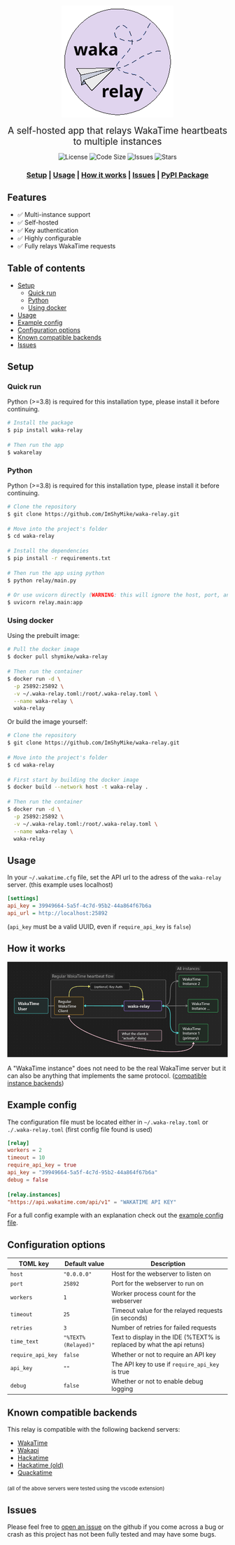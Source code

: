
<div align="center">

  <img src="https://raw.githubusercontent.com/ImShyMike/waka-relay/refs/heads/main/assets/waka-relay.png" alt="waka‑relay logo" width="256" />

  <span style="font-size: 1.3rem;">A self-hosted app that relays WakaTime heartbeats to multiple instances</span>

  <p>
    <img src="https://img.shields.io/github/license/ImShyMike/waka-relay.svg?style=for-the-badge&" alt="License" />
    <img src="https://img.shields.io/github/repo-size/imshymike/waka-relay.svg?style=for-the-badge" alt="Code Size" />
    <img src="https://img.shields.io/github/issues/ImShyMike/waka-relay.svg?style=for-the-badge" alt="Issues" />
    <img src="https://img.shields.io/github/stars/ImShyMike/waka-relay.svg?style=for-the-badge" alt="Stars" />
  </p>

  <h3>
    <a href="#setup">Setup</a>
    <span> | </span>
    <a href="#usage">Usage</a>
    <span> | </span>
    <a href="#how-it-works">How it works</a>
    <span> | </span>
    <a href="https://github.com/ImShyMike/waka-relay/issues">Issues</a>
    <span> | </span>
    <a href="https://pypi.org/project/waka-relay">PyPI Package</a>
  </h3>
  
</div>

## Features

* ✅ Multi-instance support
* ✅ Self-hosted
* ✅ Key authentication
* ✅ Highly configurable
* ✅ Fully relays WakaTime requests

## Table of contents

* [Setup](#setup)
  * [Quick run](#quick-run)
  * [Python](#python)
  * [Using docker](#using-docker)
* [Usage](#usage)
* [Example config](#example-config)
* [Configuration options](#configuration-options)
* [Known compatible backends](#known-compatible-backends)
* [Issues](#issues)

## Setup

### Quick run

Python (>=3.8) is required for this installation type, please install it before continuing.

```bash
# Install the package
$ pip install waka-relay

# Then run the app
$ wakarelay
```

### Python

Python (>=3.8) is required for this installation type, please install it before continuing.

```bash
# Clone the repository
$ git clone https://github.com/ImShyMike/waka-relay.git

# Move into the project's folder
$ cd waka-relay

# Install the dependencies
$ pip install -r requirements.txt

# Then run the app using python 
$ python relay/main.py

# Or use uvicorn directly (WARNING: this will ignore the host, port, and worker configuration)
$ uvicorn relay.main:app
```

### Using docker

Using the prebuilt image:

```bash
# Pull the docker image
$ docker pull shymike/waka-relay

# Then run the container
$ docker run -d \
  -p 25892:25892 \
  -v ~/.waka-relay.toml:/root/.waka-relay.toml \
  --name waka-relay \
  waka-relay
```

Or build the image yourself:

```bash
# Clone the repository
$ git clone https://github.com/ImShyMike/waka-relay.git

# Move into the project's folder
$ cd waka-relay

# First start by building the docker image
$ docker build --network host -t waka-relay .

# Then run the container
$ docker run -d \
  -p 25892:25892 \
  -v ~/.waka-relay.toml:/root/.waka-relay.toml \
  --name waka-relay \
  waka-relay
```

## Usage

In your `~/.wakatime.cfg` file, set the API url to the adress of the `waka-relay` server. (this example uses localhost)

```cfg
[settings]
api_key = 39949664-5a5f-4c7d-95b2-44a864f67b6a
api_url = http://localhost:25892
```

(`api_key` must be a valid UUID, even if `require_api_key` is `false`)

## How it works

![waka-relay graph](https://raw.githubusercontent.com/ImShyMike/waka-relay/refs/heads/main/assets/graph.png)

A "WakaTime instance" does not need to be the real WakaTime server but it can also be anything that implements the same protocol. ([compatible instance backends](#known-compatible-backends))

## Example config

The configuration file must be located either in `~/.waka-relay.toml` or `./.waka-relay.toml` (first config file found is used)

```toml
[relay]
workers = 2
timeout = 10
require_api_key = true
api_key = "39949664-5a5f-4c7d-95b2-44a864f67b6a"
debug = false

[relay.instances]
"https://api.wakatime.com/api/v1" = "WAKATIME API KEY"
```

For a full config example with an explanation check out the [example config file](.waka-relay.toml).

## Configuration options

| TOML key | Default value | Description |
|----------|---------------|-------------|
|`host`|`"0.0.0.0"`|Host for the webserver to listen on|
|`port`|`25892`|Port for the webserver to run on|
|`workers`|`1`|Worker process count for the webserver|
|`timeout`|`25`|Timeout value for the relayed requests (in seconds)|
|`retries`|`3`|Number of retries for failed requests|
|`time_text`|`"%TEXT% (Relayed)"`|Text to display in the IDE (%TEXT% is replaced by what the api retuns)|
|`require_api_key`|`false`|Whether or not to require an API key|
|`api_key`|`""`|The API key to use if `require_api_key` is true|
|`debug`|`false`|Whether or not to enable debug logging|

## Known compatible backends

This relay is compatible with the following backend servers:

* [WakaTime](https://github.com/wakatime)
* [Wakapi](https://github.com/muety/wakapi)
* [Hackatime](https://github.com/hackclub/hackatime)
* [Hackatime (old)](https://github.com/hackclub/archived-hacktime)
* [Quackatime](https://github.com/SkyfallWasTaken/quackatime)


<sub>(all of the above servers were tested using the vscode extension)</sub>

## Issues

Please feel free to [open an issue](https://github.com/ImShyMike/waka-relay/issues/new) on the github if you come across a bug or crash as this project has not been fully tested and may have some bugs.
